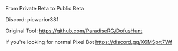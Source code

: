 From Private Beta to Public Beta

Discord: picwarior381

Original Tool: https://github.com/ParadiseRG/DofusHunt


If you're looking for normal Pixel Bot
https://discord.gg/X6MSprt7Wf
